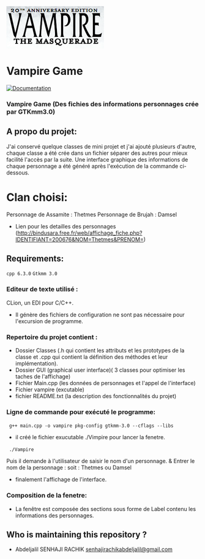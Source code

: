 ![logo](vampire.png)


# Vampire Game 



[![Documentation](https://img.shields.io/badge/Documentation-github-brightgreen.svg?style=for-the-badge)](https://github.com/abdeljalil-senhaji/Vampire_Game)


### Vampire Game (Des fichies des informations personnages crée par GTKmm3.0)



## A propo du projet:

J'ai conservé quelque classes de mini projet et j'ai ajouté plusieurs d'autre, chaque classe a été crée dans un fichier séparer des autres pour mieux facilité l'accès par la suite.
Une interface graphique des informations de chaque personnage a été généré après l'exécution de la commande ci-dessous.


# Clan choisi:

Personnage de Assamite : Thetmes 
Personnage de Brujah : Damsel 
- Lien pour les detailles des personnages (http://bindusara.free.fr/web/affichage_fiche.php?IDENTIFIANT=200676&NOM=Thetmes&PRENOM=)

## Requirements:

`cpp 6.3.0` 
`Gtkmm 3.0`

### Editeur de texte utilisé : 

CLion, un EDI pour C/C++.

-  Il génère des fichiers de configuration ne sont pas nécessaire pour l'excursion de programme.

### Repertoire du projet contient :

- Dossier Classes (.h qui contient les attributs et les prototypes de la classe et .cpp qui contient la définition des méthodes et leur implémentation).
- Dossier GUI (graphical user interface)( 3 classes pour optimiser les taches de l'affichage)
- Fichier Main.cpp (les données de personnages et l'appel de l'interface)
- Fichier vampire (excutable)
- fichier README.txt (la description des fonctionnalités du projet)

### Ligne de commande pour exécuté le programme:

` g++ main.cpp -o vampire pkg-config gtkmm-3.0 --cflags --libs`

- il créé le fichier exucutable ./Vimpire pour lancer la fenetre.

` ./Vampire`

Puis il demande à l'utilisateur de saisir le nom d'un personnage.
& Entrer le nom de la personnage :
soit : Thetmes ou Damsel

- finalement l'affichage de l'interface.

### Composition de la fenetre:

- La fenêtre est composée des sections sous forme de Label contenu les informations des personnages.




## Who is maintaining this repository ?

- Abdeljalil SENHAJI RACHIK [senhajirachikabdeljalil@gmail.com](senhajirachikabdeljalil@gmail.com)
